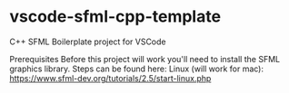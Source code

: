 # vscode-sfml-cpp-template
C++ SFML Boilerplate project for VSCode

Prerequisites
Before this project will work you'll need to install the SFML graphics library. Steps can be found here: 
Linux (will work for mac): https://www.sfml-dev.org/tutorials/2.5/start-linux.php

